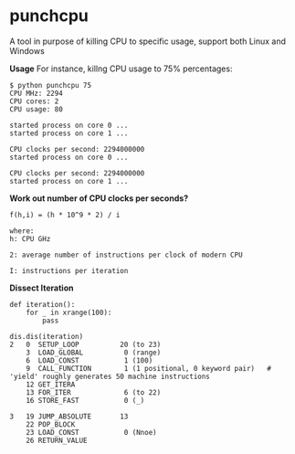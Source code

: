 # punchcpu

A tool in purpose of killing CPU to specific usage, support both Linux and Windows


**Usage**
For instance, killng CPU usage to 75% percentages:
```
$ python punchcpu 75 
CPU MHz: 2294
CPU cores: 2
CPU usage: 80

started process on core 0 ...
started process on core 1 ...

CPU clocks per second: 2294000000
started process on core 0 ...

CPU clocks per second: 2294000000
started process on core 1 ...
```

**Work out number of CPU clocks per seconds?**
```
f(h,i) = (h * 10^9 * 2) / i

where: 
h: CPU GHz

2: average number of instructions per clock of modern CPU

I: instructions per iteration
```

**Dissect Iteration**

```
def iteration():
    for _ in xrange(100):
        pass

dis.dis(iteration)
2   0  SETUP_LOOP          20 (to 23)
    3  LOAD_GLOBAL          0 (range)
    6  LOAD_CONST           1 (100)
    9  CALL_FUNCTION        1 (1 positional, 0 keyword pair)   # 'yield' roughly generates 50 machine instructions
    12 GET_ITERA
    13 FOR_ITER             6 (to 22)
    16 STORE_FAST           0 (_)

3   19 JUMP_ABSOLUTE       13
    22 POP_BLOCK
    23 LOAD_CONST           0 (Nnoe)
    26 RETURN_VALUE
```

